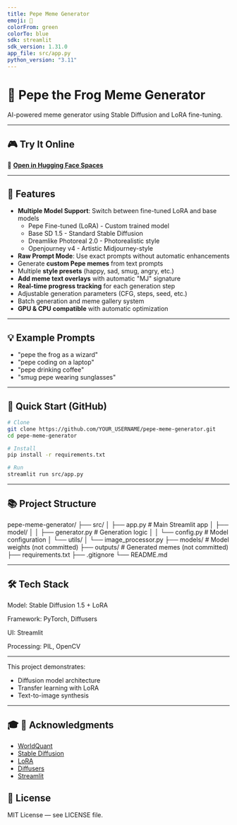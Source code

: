 ```yaml
---
title: Pepe Meme Generator
emoji: 🐸
colorFrom: green
colorTo: blue
sdk: streamlit
sdk_version: 1.31.0
app_file: src/app.py
python_version: "3.11"
---
```


# 🐸 Pepe the Frog Meme Generator

AI-powered meme generator using Stable Diffusion and LoRA fine-tuning.

---

## 🎮 Try It Online

🚀 **[Open in Hugging Face Spaces](https://huggingface.co/spaces/MJaheen/Pepe-Meme-Generator)**

---

## 🌟 Features

- **Multiple Model Support**: Switch between fine-tuned LoRA and base models
  - Pepe Fine-tuned (LoRA) - Custom trained model
  - Base SD 1.5 - Standard Stable Diffusion
  - Dreamlike Photoreal 2.0 - Photorealistic style
  - Openjourney v4 - Artistic Midjourney-style
- **Raw Prompt Mode**: Use exact prompts without automatic enhancements
- Generate **custom Pepe memes** from text prompts  
- Multiple **style presets** (happy, sad, smug, angry, etc.)  
- **Add meme text overlays** with automatic "MJ" signature
- **Real-time progress tracking** for each generation step
- Adjustable generation parameters (CFG, steps, seed, etc.)  
- Batch generation and meme gallery system
- **GPU & CPU compatible** with automatic optimization  

---

## 💡 Example Prompts

- "pepe the frog as a wizard"  
- "pepe coding on a laptop"  
- "pepe drinking coffee"  
- "smug pepe wearing sunglasses"

---

## 🚀 Quick Start (GitHub)

```bash
# Clone
git clone https://github.com/YOUR_USERNAME/pepe-meme-generator.git
cd pepe-meme-generator

# Install
pip install -r requirements.txt

# Run
streamlit run src/app.py
```


---

## 📚 Project Structure

pepe-meme-generator/
├── src/
│   ├── app.py              # Main Streamlit app
│   ├── model/
│   │   ├── generator.py    # Generation logic
│   │   └── config.py       # Model configuration
│   └── utils/
│       └── image_processor.py
├── models/                 # Model weights (not committed)
├── outputs/                # Generated memes (not committed)
├── requirements.txt
├── .gitignore
└── README.md

---

## 🛠️ Tech Stack

Model: Stable Diffusion 1.5 + LoRA

Framework: PyTorch, Diffusers

UI: Streamlit

Processing: PIL, OpenCV

---



This project demonstrates:
- Diffusion model architecture
- Transfer learning with LoRA
- Text-to-image synthesis

---
## 🎓 🙏 Acknowledgments

- [WorldQuant](https://www.wqu.edu/ai-lab-computer-vision)
- [Stable Diffusion](https://github.com/CompVis/stable-diffusion)
- [LoRA](https://github.com/microsoft/LoRA)
- [Diffusers](https://github.com/huggingface/diffusers)
- [Streamlit](https://github.com/streamlit/streamlit)


## 📜 License

MIT License — see LICENSE file.